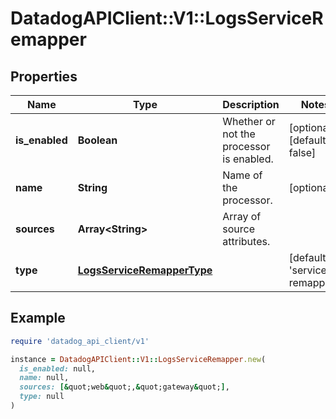 # DatadogAPIClient::V1::LogsServiceRemapper

## Properties

| Name           | Type                                                      | Description                              | Notes                                   |
| -------------- | --------------------------------------------------------- | ---------------------------------------- | --------------------------------------- |
| **is_enabled** | **Boolean**                                               | Whether or not the processor is enabled. | [optional][default to false]            |
| **name**       | **String**                                                | Name of the processor.                   | [optional]                              |
| **sources**    | **Array&lt;String&gt;**                                   | Array of source attributes.              |                                         |
| **type**       | [**LogsServiceRemapperType**](LogsServiceRemapperType.md) |                                          | [default to &#39;service-remapper&#39;] |

## Example

```ruby
require 'datadog_api_client/v1'

instance = DatadogAPIClient::V1::LogsServiceRemapper.new(
  is_enabled: null,
  name: null,
  sources: [&quot;web&quot;,&quot;gateway&quot;],
  type: null
)
```
